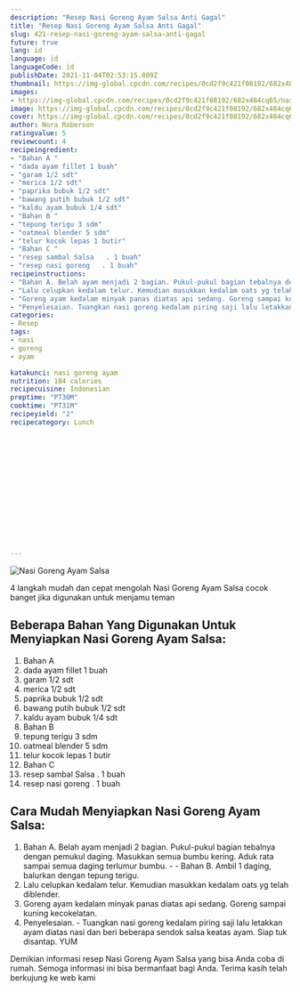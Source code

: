 ```yaml
---
description: "Resep Nasi Goreng Ayam Salsa Anti Gagal"
title: "Resep Nasi Goreng Ayam Salsa Anti Gagal"
slug: 421-resep-nasi-goreng-ayam-salsa-anti-gagal
future: true
lang: id
language: id
languageCode: id
publishDate: 2021-11-04T02:53:15.809Z 
thumbnail: https://img-global.cpcdn.com/recipes/0cd2f9c421f08192/682x484cq65/nasi-goreng-ayam-salsa-foto-resep-utama.png
images:
- https://img-global.cpcdn.com/recipes/0cd2f9c421f08192/682x484cq65/nasi-goreng-ayam-salsa-foto-resep-utama.png
image: https://img-global.cpcdn.com/recipes/0cd2f9c421f08192/682x484cq65/nasi-goreng-ayam-salsa-foto-resep-utama.png
cover: https://img-global.cpcdn.com/recipes/0cd2f9c421f08192/682x484cq65/nasi-goreng-ayam-salsa-foto-resep-utama.png
author: Nora Roberson
ratingvalue: 5
reviewcount: 4
recipeingredient:
- "Bahan A "
- "dada ayam fillet 1 buah"
- "garam 1/2 sdt"
- "merica 1/2 sdt"
- "paprika bubuk 1/2 sdt"
- "bawang putih bubuk 1/2 sdt"
- "kaldu ayam bubuk 1/4 sdt"
- "Bahan B "
- "tepung terigu 3 sdm"
- "oatmeal blender 5 sdm"
- "telur kocok lepas 1 butir"
- "Bahan C "
- "resep sambal Salsa   . 1 buah"
- "resep nasi goreng   . 1 buah"
recipeinstructions:
- "Bahan A. Belah ayam menjadi 2 bagian. Pukul-pukul bagian tebalnya dengan pemukul daging. Masukkan semua bumbu kering. Aduk rata sampai semua daging terlumur bumbu.  Bahan B. Ambil 1 daging, balurkan dengan tepung terigu."
- "Lalu celupkan kedalam telur. Kemudian masukkan kedalam oats yg telah diblender."
- "Goreng ayam kedalam minyak panas diatas api sedang. Goreng sampai kuning kecokelatan."
- "Penyelesaian. Tuangkan nasi goreng kedalam piring saji lalu letakkan ayam diatas nasi dan beri beberapa sendok salsa keatas ayam. Siap tuk disantap. YUM"
categories:
- Resep
tags:
- nasi
- goreng
- ayam

katakunci: nasi goreng ayam 
nutrition: 184 calories
recipecuisine: Indonesian
preptime: "PT30M"
cooktime: "PT31M"
recipeyield: "2"
recipecategory: Lunch


     
    
    
    
    
    
    
    
    
    
    
      
    
---
```



![Nasi Goreng Ayam Salsa](https://img-global.cpcdn.com/recipes/0cd2f9c421f08192/682x484cq65/nasi-goreng-ayam-salsa-foto-resep-utama.png)

4 langkah mudah dan cepat mengolah  Nasi Goreng Ayam Salsa cocok banget jika digunakan untuk menjamu teman

<!--inarticleads1-->

## Beberapa Bahan Yang Digunakan Untuk Menyiapkan Nasi Goreng Ayam Salsa:

1. Bahan A 
1. dada ayam fillet 1 buah
1. garam 1/2 sdt
1. merica 1/2 sdt
1. paprika bubuk 1/2 sdt
1. bawang putih bubuk 1/2 sdt
1. kaldu ayam bubuk 1/4 sdt
1. Bahan B 
1. tepung terigu 3 sdm
1. oatmeal blender 5 sdm
1. telur kocok lepas 1 butir
1. Bahan C 
1. resep sambal Salsa   . 1 buah
1. resep nasi goreng   . 1 buah



<!--inarticleads2-->

## Cara Mudah Menyiapkan Nasi Goreng Ayam Salsa:

1. Bahan A. Belah ayam menjadi 2 bagian. Pukul-pukul bagian tebalnya dengan pemukul daging. Masukkan semua bumbu kering. Aduk rata sampai semua daging terlumur bumbu. -  - Bahan B. Ambil 1 daging, balurkan dengan tepung terigu.
1. Lalu celupkan kedalam telur. Kemudian masukkan kedalam oats yg telah diblender.
1. Goreng ayam kedalam minyak panas diatas api sedang. Goreng sampai kuning kecokelatan.
1. Penyelesaian. - Tuangkan nasi goreng kedalam piring saji lalu letakkan ayam diatas nasi dan beri beberapa sendok salsa keatas ayam. Siap tuk disantap. YUM




Demikian informasi  resep Nasi Goreng Ayam Salsa   yang bisa Anda coba di rumah. Semoga informasi ini bisa bermanfaat bagi Anda. Terima kasih telah berkujung ke web kami
